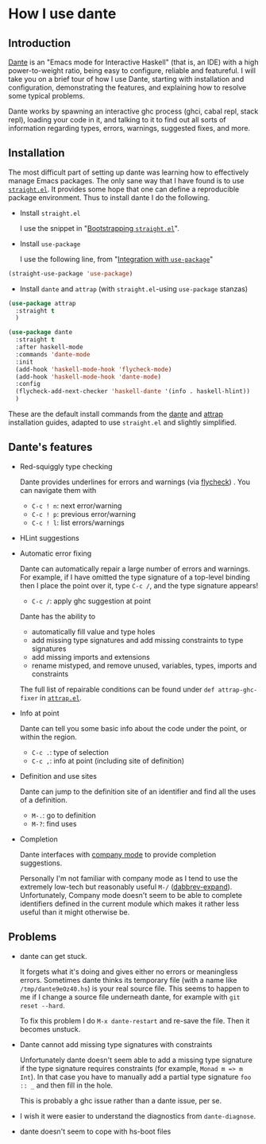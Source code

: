 # How I use dante

## Introduction

[Dante](https://github.com/jyp/dante) is an "Emacs mode for
Interactive Haskell" (that is, an IDE) with a high power-to-weight
ratio, being easy to configure, reliable and featureful.  I will take
you on a brief tour of how I use Dante, starting with installation and
configuration, demonstrating the features, and explaining how to
resolve some typical problems.

Dante works by spawning an interactive ghc process (ghci, cabal repl,
stack repl), loading your code in it, and talking to it to find out
all sorts of information regarding types, errors, warnings, suggested
fixes, and more.

## Installation

The most difficult part of setting up dante was learning how to
effectively manage Emacs packages.  The only sane way that I have
found is to use
[`straight.el`](https://github.com/raxod502/straight.el/).  It
provides some hope that one can define a reproducible package
environment.  Thus to install dante I do the following.

* Install `straight.el`

  I use the snippet in "[Bootstrapping
  `straight.el`](https://github.com/raxod502/straight.el/blob/develop/README.md#bootstrapping-straightel)".

* Install `use-package`

  I use the following line, from "[Integration with
  `use-package`](https://github.com/raxod502/straight.el#integration-with-use-package)"
  
```lisp
(straight-use-package 'use-package)
```


* Install `dante` and `attrap` (with `straight.el`-using `use-package` stanzas)

```lisp
(use-package attrap
  :straight t
  )

(use-package dante
  :straight t
  :after haskell-mode
  :commands 'dante-mode
  :init
  (add-hook 'haskell-mode-hook 'flycheck-mode)
  (add-hook 'haskell-mode-hook 'dante-mode)
  :config
  (flycheck-add-next-checker 'haskell-dante '(info . haskell-hlint))
  )
```

  These are the default install commands from the
  [dante](https://github.com/jyp/dante#installation) and
  [attrap](https://github.com/jyp/attrap#attrap-emacs-mode-to-fix-the-flycheck-error-at-point)
  installation guides, adapted to use `straight.el` and slightly
  simplified.

## Dante's features

* Red-squiggly type checking

  Dante provides underlines for errors and warnings (via
  [flycheck](https://www.flycheck.org/en/latest/)) .  You can navigate
  them with
  
  * `C-c ! n`: next error/warning
  * `C-c ! p`: previous error/warning
  * `C-c ! l`: list errors/warnings

* HLint suggestions

* Automatic error fixing

  Dante can automatically repair a large number of errors and
  warnings.  For example, if I have omitted the type signature of a
  top-level binding then I place the point over it, type `C-c /`, and
  the type signature appears!
  
  * `C-c /`: apply ghc suggestion at point
  
  Dante has the ability to
  
  * automatically fill value and type holes
  * add missing type signatures and add missing constraints to type signatures
  * add missing imports and extensions
  * rename mistyped, and remove unused, variables, types, imports and constraints
  
  The full list of repairable conditions can be found under `def
  attrap-ghc-fixer` in
  [`attrap.el`](https://github.com/jyp/attrap/blob/master/attrap.el).
  
* Info at point

  Dante can tell you some basic info about the code under the point,
  or within the region.

  * `C-c .`: type of selection
  * `C-c ,`: info at point (including site of definition)

* Definition and use sites

  Dante can jump to the definition site of an identifier and find all the
  uses of a definition.
  
  * `M-.`: go to definition
  * `M-?`: find uses

* Completion

  Dante interfaces with [company
  mode](https://company-mode.github.io/) to provide completion
  suggestions.
  
  Personally I'm not familiar with company mode as I tend to use the
  extremely low-tech but reasonably useful `M-/`
  ([dabbrev-expand](https://www.gnu.org/software/emacs/manual/html_node/emacs/Dynamic-Abbrevs.html)).
  Unfortunately, Company mode doesn't seem to be able to complete
  identifiers defined in the current module which makes it rather less
  useful than it might otherwise be.


## Problems

* dante can get stuck.

  It forgets what it's doing and gives either no errors or meaningless
  errors.  Sometimes dante thinks its temporary file (with a name like
  `/tmp/dante9eOz40.hs`) is your real source file.  This seems to
  happen to me if I change a source file underneath dante, for example
  with `git reset --hard`.

  To fix this problem I do `M-x dante-restart` and re-save the file.
  Then it becomes unstuck.

* Dante cannot add missing type signatures with constraints

  Unfortunately dante doesn't seem able to add a missing type
  signature if the type signature requires constraints (for example,
  `Monad m => m Int`).  In that case you have to manually add a
  partial type signature `foo :: _` and then fill in the hole.
  
  This is probably a ghc issue rather than a dante issue, per se.

* I wish it were easier to understand the diagnostics from
  `dante-diagnose`.

* dante doesn't seem to cope with hs-boot files
